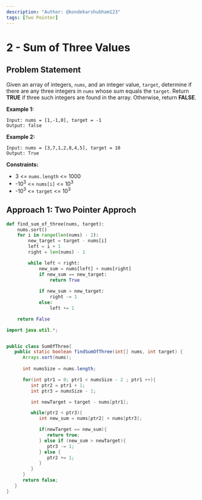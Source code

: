 ```yaml
---
description: "Author: @kondekarshubham123"
tags: [Two Pointer]
---
```


# 2 - Sum of Three Values

## Problem Statement

Given an array of integers, `nums`, and an integer value, `target`, determine if there are any three integers in `nums` whose sum equals the `target`. Return **TRUE** if three such integers are found in the array. Otherwise, return **FALSE**.

**Example 1:**

```
Input: nums = [1,-1,0], target = -1
Output: false
```

**Example 2:**

```
Input: nums = [3,7,1,2,8,4,5], target = 10
Output: True
```

**Constraints:**

-   3 <= `nums.length` <= 1000
-   -10<sup>3</sup> <= `nums[i]`  <= 10<sup>3</sup> 
-   -10<sup>3</sup> <= `target`  <= 10<sup>3</sup> 


## Approach 1: Two Pointer Approch

<Tabs>

<TabItem value="py" label="Python">
<SolutionAuthor name="@kondekarshubham123"/>

```python
def find_sum_of_three(nums, target):
    nums.sort()
    for i in range(len(nums) - 2):
        new_target = target - nums[i]
        left = i + 1
        right = len(nums) - 1

        while left < right:
            new_sum = nums[left] + nums[right]
            if new_sum == new_target:
                return True
            
            if new_sum > new_target:
                right -= 1
            else:
                left += 1

    return False

```
</TabItem>


<TabItem value="java-sol-1" label="Java">
<SolutionAuthor name="@kondekarshubham123"/>

```java
import java.util.*;


public class SumOfThree{
   public static boolean findSumOfThree(int[] nums, int target) {
      Arrays.sort(nums);
      
      int numsSize = nums.length;

      for(int ptr1 = 0; ptr1 < numsSize - 2 ; ptr1 ++){
         int ptr2 = ptr1 + 1;
         int ptr3 = numsSize - 1;

         int newTarget = target - nums[ptr1];

         while(ptr2 < ptr3){
            int new_sum = nums[ptr2] + nums[ptr3];

            if(newTarget == new_sum){
               return true;
            } else if (new_sum > newTarget){
               ptr3 -= 1;
            } else {
               ptr2 += 1;
            }
         }
      }
      return false;
   }
}
```
</TabItem>

</Tabs>